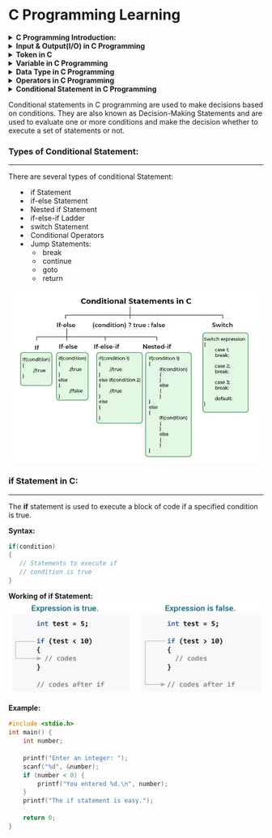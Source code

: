 # C Programming Learning

<details>

<summary><b>C Programming Introduction:</b></summary>

C is a general-purpose, procedural programming language developed by Dennis Ritchie at Bell Labs in the early 1970s. It was designed to be a systems programming language but has since been used for a wide range of applications, including operating systems, compilers, embedded systems, and application software.

## <b>Getting Started With C Programming:</b>

+ <b>Set up Environment:</b>
  Install an Integrated Development Environment (IDE) such as Code::Blocks, Dev-C++, or Visual Studio Code with appropriate C extensions.
+ <b>Start with Simple Program:</b>

    ```c
    #include <stdio.h>

    int main() {
        printf("Hello, World!\n");
        return 0;
    }
    ```
Example:
```c
#include <stdio.h>
#include <string.h>

int main() {
    char name[100];
    char fatherName[100];
    char address[100];

    printf("Enter your name: ");
    scanf("%[^\n]",name);
    getchar();
    // fgets(name, sizeof(name), stdin);
    // gets(name);

    printf("Enter your father's name: ");
    // fgets(fatherName, sizeof(fatherName), stdin);
    scanf("%[^\n]",fatherName);
    getchar();
    //gets(fatherName);

    printf("Enter your address: ");
    // fgets(address, sizeof(address), stdin);
    scanf("%[^\n]",address);
    getchar();
    //gets(address);

    // Removing newline characters if present
    //name[strcspn(name, "\n")] = '\0';
    //fatherName[strcspn(fatherName, "\n")] = '\0';
    //address[strcspn(address, "\n")] = '\0';

    // Printing the entered details
    printf("\nEntered details:\n");
    printf("Name: %s\n", name);
    printf("Father's Name: %s\n", fatherName);
    printf("Address: %s\n", address);

    return 0;
}

```

</details>

<details>

<summary><b>Input & Output(I/O) in C Programming</b></summary>

Input and output operations in C programming are typically performed using the stdio.h library, which provides functions for reading input from the user (stdin) and writing output to the screen (stdout).

### <b>Input:</b>
---
The <code>scanf()</code> method, in C, reads the value from the console as per the type specified. 

<b>Syntax:</b>

```c
scanf(“%X”, &variableOfXType);
```

where %X is the format specifier in C. It is a way to tell the compiler what type of data is in a variable and & is the address operator in C, which tells the compiler to change the real value of this variable, stored at this address in the memory.

<b>Input Format:</b>

```c
int     --> scanf("%d", &variableName);
float   --> scanf("%f", &variableName);
char    --> scanf("%c", &variableName); //for single character
            scanf("%s", variableName); //for string
```

There are several method to reading character and string in C.

+ <code>getchar():</code> Used to read a single character from the standard input (stdin).<b>Example:</b>
  
  ```c
    char ch;
    ch = getchar();
  ```
+ <code>gets():</code> Used to read a string from the standard input (stdin). (Note: This function is unsafe and should be avoided due to buffer overflow vulnerabilities.)<b>Example:</b>
  
  ```c
    char str[50];
    printf("Enter a string: ");
    gets(str);
  ```

+ <code>fgets():</code> Used to read a string from the standard input (stdin) along with specifying the maximum number of characters to read.
  
  ```c
    char str[50];
    printf("Enter a string: ");
    fgets(str, sizeof(str), stdin);
  ```

+ <code>scanset:</code> When we used scanset <code>%[^\n]s</code> that time after reading the input we need to used <code>getchar()</code>, because it clear the input buffer. Otherwise we don't get the second input.

  ```c
    #include <stdio.h>

    int main()
    {

        char str[20];
        char str2[20];

        printf("Enter string: ");
        scanf("%[^\n]s", str);
        getchar();

        printf("Enter string2: ");
        scanf("%[^\n]s", str2);
        getchar();

        printf("%s", str);
        printf("%s", str2);

        return 0;
    }

  ```

### <b>Output:</b>
---
<code>printf()</code> Used for formatted output. It displays the output on the screen.

<b>Syntax:</b>

```c
printf(“%X”, variableOfXType);
```

where %X is the format specifier in C. It is a way to tell the compiler what type of data is in a variable and & is the address operator in C, which tells the compiler to change the real value of this variable, stored at this address in the memory.

<b>Output Format:</b>

```c
int     --> printf("%d", variableName);
float   --> printf("%f", variableName);
char    --> printf("%c", variableName);
            printf("%s", variableName); //for string
```

<b>Example:</b>

```c
#include <stdio.h>    
int main()
{ 
    int testInteger = 5;
    printf("C Programming");

    printf("Number = %d", testInteger);
    return 0;
}
```

</details>

<details>

<summary><b>Token in C</b></summary>
The smallest part of a C programming is called Token. The tokens of C language can be classified into six types based on the functions they are used to perform. The types of C tokens are as follows:

![Token](/images/Tokens-in-C.png)

### <b>Keyword in C Programming</b>
---
The predefined reserved words of C Programming that have specific meaning for compiler are called keyword of C Programming. Keywords are part of the syntax and they cannot be used as an identifier. There are 32 keywords in C programming.

| Keywords  | Keywords  | Keywords  | Keywords  |
|-----------|-----------|-----------|-----------|
| auto      | double    | int       | struct    |
| break     | else      | long      | switch    |
| case      | enum      | register  | typedef   |
| char      | extern    | return    | union     |
| continue  | for       | signed    | void      |
| do        | if        | static    | while     |
| default   | goto      | sizeof    | volatile  |
| const     | float     | short     | unsigned  |

### <b>Identifier in C Programming</b>
---
Identifiers refer to the names of variables, functions, and arrays.
<b>Rules of Identifer:</b>

+ First character must be an alphabet or underscore(_).
+ Can only consists of letter, digit and underscore(_).
+ First 31 character are significant.
+ Cannot use keyword as Identifier.
+ Must not contain white space.

There are Two types of Identifiers:
+ Valid
+ Invalid


<b>Examples of Valid Identifiers:</b>

```c
int count;
float _total;
char MyVariable;
double average_score;
void calculateSum();
int num123;
float discount_rate;
```

<b>Examples of Invalid Identifiers:</b>

```c
int 123abc; // starts with a digit
float my-variable; // contains hyphen
char while; // keyword used as an identifier
double $price; // contains special character
char long variable; // contains space
```

### <b>Constant in C Programming</b>
---
The constants refer to the variables with fixed values. They are like normal variables but with the difference that their values can not be modified in the program once they are defined.

<b>Types of Constant:</b>
Primarily, there are three types of Constant:

+ Integer Constant --> -1,2,4,6
+ Real Constant --> 10.00, 23.50
+ Character Constant --> 'a','$'

### <b>String in C Programming</b>
---
Strings are nothing but an array of characters ended with a null character (‘\0’). This null character indicates the end of the string. Strings are always enclosed in double quotes.

```c
char string[20] = {'a','b', '\0'};
char string[20] = "programming";
char string [] = "programming";
```

### <b>Operator in C Programming</b>
---
Operators are symbols used to perform operations on operands. They include arithmetic operators (+, -, *, /, %), relational operators (==, !=, <, >, <=, >=), logical operators (&&, ||, !), assignment operators (=, +=, -=, *=, /=), etc.

### <b>Special Symbols in C Programming</b>
---
Symbols include various symbols used for punctuation and separation within the program. Examples include semicolons (;), commas (,), parentheses (()), braces ({}), brackets ([]), etc.


</details>

<details>

<summary><b>Variable in C Programming</b></summary>

### <b>Variable in C Programming</b>
---
Variable is the name of a memory location which stores some data. It is a container. Each variable has a specific data type, which determines the type of data it can hold (such as integers, floating-point numbers, characters, etc.)

<b>Syntax of declaring a variable:</b>
```c
data_type variable_name;
data_type variable_name = value;
```
<b>Example:</b>

```c
int num = 10;
char grade = 'A';
float point = 3,5;
```
<b>Rules of Variable Names:</b>

+ Names can contain letters, digits and underscores
+ Names must begin with a letter or an underscore (_)
+ Names are case-sensitive (myVar and myvar are different variables)
+ Names cannot contain whitespaces or special characters like !, #, %, etc.
+ Keywords (such as int) cannot be used as names

<b>There are 3 aspects of defining a variable:</b>

+ Variable Declaration
+ Variable Definition
+ Variable Initialization

</details>

<details>
<summary><b>Data Type in C Programming</b></summary>

### <b>Data Type</b>
---
Data types specify the type of data that variables can hold. Each data type has a specific range of values and memory representation.

<b>There are three kinds of Data Types:</b>

+ <code>Primary Data Types:</code> The pre-defined data type given in C is called Primary data type. such as integers, float, characters, etc.
+ <code>Derived Data Types:</code> The user-defined data types are defined by the user himself.
+ <code>User-Defined Data Types:</code> The data types that are derived from the primitive or built-in datatypes are referred to as Derived Data Types.

![DataTypes](images/DatatypesInC.jpg)

### Range & Size of Data Types:
---
Different data types also have different ranges up to which they can store numbers. These ranges may vary from compiler to compiler. Below is a list of ranges along with the memory requirement and format specifiers on the 32-bit GCC compiler.

| Data Type              | Size (bytes) | Range                               | Format Specifier |
|------------------------|--------------|-------------------------------------|------------------|
| short int              | 2            | -32,768 to 32,767                   | %hd              |
| unsigned short int    | 2            | 0 to 65,535                         | %hu              |
| unsigned int           | 4            | 0 to 4,294,967,295                  | %u               |
| int                    | 4            | -2,147,483,648 to 2,147,483,647     | %d               |
| long int               | 4            | -2,147,483,648 to 2,147,483,647     | %ld              |
| unsigned long int     | 4            | 0 to 4,294,967,295                  | %lu              |
| long long int          | 8            | -(2^63) to (2^63)-1                 | %lld             |
| unsigned long long int | 8            | 0 to 18,446,744,073,709,551,615     | %llu             |
| signed char            | 1            | -128 to 127                         | %c               |
| unsigned char          | 1            | 0 to 255                            | %c               |
| float                  | 4            | 1.2E-38 to 3.4E+38                  | %f               |
| double                 | 8            | 1.7E-308 to 1.7E+308                | %lf              |
| long double            | 16           | 3.4E-4932 to 1.1E+4932              | %Lf              |

<b>To find the range of data types in C Programming:</b>

```c
#include <stdio.h>
#include <limits.h>

int main() {
    printf("Range of char: %d to %d\n", CHAR_MIN, CHAR_MAX);
    printf("Range of unsigned char: 0 to %d\n", UCHAR_MAX);
    printf("Range of short: %d to %d\n", SHRT_MIN, SHRT_MAX);
    printf("Range of unsigned short: 0 to %u\n", USHRT_MAX);
    printf("Range of int: %d to %d\n", INT_MIN, INT_MAX);
    printf("Range of unsigned int: 0 to %u\n", UINT_MAX);
    printf("Range of long: %ld to %ld\n", LONG_MIN, LONG_MAX);
    printf("Range of unsigned long: 0 to %lu\n", ULONG_MAX);
    printf("Range of long long: %lld to %lld\n", LLONG_MIN, LLONG_MAX);
    printf("Range of unsigned long long: 0 to %llu\n", ULLONG_MAX);

    return 0;
}

```

<b>To find the size of data types in C Programming:</b>

```c
#include <stdio.h>

int main() {
    printf("Size of char: %zu bytes\n", sizeof(char));
    printf("Size of short int: %zu bytes\n", sizeof(short int));
    printf("Size of int: %zu bytes\n", sizeof(int));
    printf("Size of long int: %zu bytes\n", sizeof(long int));
    printf("Size of long long int: %zu bytes\n", sizeof(long long int));
    printf("Size of float: %zu bytes\n", sizeof(float));
    printf("Size of double: %zu bytes\n", sizeof(double));
    printf("Size of long double: %zu bytes\n", sizeof(long double));
    return 0;
}

```

</details>

<details>
<summary><b>Operators in C Programming</b></summary>

### <b>Operators:</b>
---
An operator is a symbol that tells the computer to perform certain mathematical or logical manipulations. Operator are used in programs to manipulate data and variables.

<b>There are several types of Operator in C Programming:</b>

+ Arithmetic Opeators --> <code>+ , - , * , / , % </code>
+ Realtional Operators --> <code>&& , || , ! </code>
+ Logical Operators --> <code>> , < , >= , <=</code>
+ Assignment Operators --> <code>=</code>
+ Increment/Decrement Operators --> <code>++ , --</code>
+ Conditional Operators --> <code>? , :</code>

### <b>Arithmetic Operators:</b>
---

| Operator | Meaning of Operator          |
|----------|------------------------------|
| +        | addition or unary plus       |
| -        | subtraction or unary minus   |
| *        | multiplication               |
| /        | division                     |
| %        | remainder after division     |

<b>Working of Arithmetic operators</b>

```c
#include <stdio.h>
int main()
{
    int a = 9,b = 4, c;
    
    c = a+b;
    printf("a+b = %d \n",c);
    c = a-b;
    printf("a-b = %d \n",c);
    c = a*b;
    printf("a*b = %d \n",c);
    c = a/b;
    printf("a/b = %d \n",c);
    c = a%b;
    printf("Remainder when a divided by b = %d \n",c);
    
    return 0;
}
```

### <b>Relational Operators:</b>
---

| Operator | Meaning of Operator         |
|----------|-----------------------------|
| ==       | Equal to                    |
| >        | Greater than                |
| <        | Less than                   |
| !=       | Not equal to                |
| >=       | Greater than or equal to    |
| <=       | Less than or equal to       |

<b>Working of Relational operators</b>

```c
#include <stdio.h>
int main()
{
    int a = 5, b = 5, c = 10;

    printf("%d == %d is %d \n", a, b, a == b);
    printf("%d == %d is %d \n", a, c, a == c);
    printf("%d > %d is %d \n", a, b, a > b);
    printf("%d > %d is %d \n", a, c, a > c);
    printf("%d < %d is %d \n", a, b, a < b);
    printf("%d < %d is %d \n", a, c, a < c);
    printf("%d != %d is %d \n", a, b, a != b);
    printf("%d != %d is %d \n", a, c, a != c);
    printf("%d >= %d is %d \n", a, b, a >= b);
    printf("%d >= %d is %d \n", a, c, a >= c);
    printf("%d <= %d is %d \n", a, b, a <= b);
    printf("%d <= %d is %d \n", a, c, a <= c);

    return 0;
}
```
<b>Output:</b>

```c
5 == 5 is 1
5 == 10 is 0
5 > 5 is 0
5 > 10 is 0
5 < 5 is 0
5 < 10 is 1
5 != 5 is 0
5 != 10 is 1
5 >= 5 is 1
5 >= 10 is 0
5 <= 5 is 1
5 <= 10 is 1 
```

### <b>Logical Operators:</b>
---
The logical operator are used when we want to test more than one condition and make decision.

| Operator | Meaning                 |
|----------|-------------------------|
| &&       | Logical AND             |
| \|\|     | Logical OR              |
| !        | Logical NOT             |

<b>Working of Logical operators</b>

```c
#include <stdio.h>

int main() {
    int c = 5, d = 2;

    // Logical AND (&&) operator
    printf("Logical AND:\n");
    printf("(%d == 5) && (%d > 5) evaluates to %d\n", c, d, (c == 5) && (d > 5));  // false (0)
    printf("(%d == 5) && (%d < 5) evaluates to %d\n", c, d, (c == 5) && (d < 5));  // true (1)

    // Logical OR (||) operator
    printf("\nLogical OR:\n");
    printf("(%d == 5) || (%d > 5) evaluates to %d\n", c, d, (c == 5) || (d > 5));  // true (1)
    printf("(%d == 5) || (%d < 5) evaluates to %d\n", c, d, (c == 5) || (d < 5));  // true (1)

    // Logical NOT (!) operator
    printf("\nLogical NOT:\n");
    printf("!(%d == 5) evaluates to %d\n", c, !(c == 5));  // false (0)
    printf("!(%d != 5) evaluates to %d\n", c, !(c != 5));  // true (1)

    return 0;
}

```

### <b>Assignment Operators:</b>
---
Assignment Operators are used to assign the resultof an expression to a variable. Main assignment operator <code>=</code>.

| Operator | Example | Same as     |
|----------|---------|-------------|
| =        | a = b   | a = b       |
| +=       | a += b  | a = a + b   |
| -=       | a -= b  | a = a - b   |
| *=       | a *= b  | a = a * b   |
| /=       | a /= b  | a = a / b   |
| %=       | a %= b  | a = a % b   |

<b>Syntax:</b>

```c
int a;  //-->Declaration
a = 10; //-->Assignment
int a = 10; //--> Initialigation
```
<b>Working of Assignment operators</b>

```c
#include <stdio.h>
int main()
{
    int a = 5, c;

    c = a;      // c is 5
    printf("c = %d\n", c);
    c += a;     // c is 10 
    printf("c = %d\n", c);
    c -= a;     // c is 5
    printf("c = %d\n", c);
    c *= a;     // c is 25
    printf("c = %d\n", c);
    c /= a;     // c is 5
    printf("c = %d\n", c);
    c %= a;     // c = 0
    printf("c = %d\n", c);

    return 0;
}
```

### <b>Increment & Decrement Operator</b>
---
Increment ++ increases the value by 1 whereas decrement -- decreases the value by 1.

<b>Working of increment and decrement operators</b>

```c
#include <stdio.h>
int main()
{
    int a = 10, b = 100;
    float c = 10.5, d = 100.5;

    printf("++a = %d \n", ++a);
    printf("--b = %d \n", --b);
    printf("++c = %f \n", ++c);
    printf("--d = %f \n", --d);

    return 0;
}
```

### <b>Conditional Operators</b>
---
The conditional operator in C is kind of similar to the if-else statement as it follows the same algorithm as of if-else statement but the conditional operator takes less space and helps to write the if-else statements in the shortest way possible. It is also known as the ternary operator in C as it operates on three operands.

Syntax:

```sql
condition ? expression1 : expression2
or
variable = expression1 ? expression2 : expression3
```

![Syntax](images/syntax-of-conditional-or-ternary-operator-in-c.png)

<b>Working of Conditional Statement:</b>

+ Step 1: If the Condition is True then Expression1 will be executed.
+ Step 2: If the condition is false then Expression2 will be executed.
+ Step 3: Results will be returned.

![Flowchart](images/flowchart-of-conditional-or-ternary-operator-in-c.png)

Example:

```c
#include <stdio.h>

int main()
{
    int num = 100, num2=20;
    int max = (num>num2) ? num : num2;
    printf("Maximum Number is: %d\n", max);
    
    return 0;
}
```

</details>

<details>

<summary><b>Conditional Statement in C Programming</b>

Conditional statements in C programming are used to make decisions based on conditions. They are also known as Decision-Making Statements and are used to evaluate one or more conditions and make the decision whether to execute a set of statements or not.

### <b>Types of Conditional Statement:</b>
---
There are several types of conditional Statement:

+ if Statement
+ if-else Statement
+ Nested if Statement
+ if-else-if Ladder
+ switch Statement
+ Conditional Operators
+ Jump Statements: 
  + break
  + continue
  + goto
  + return

![Types](images/Conditional-Statements-in-c.jpg)

### <b>if Statement in C:</b>
---
The <b>if</b> statement is used to execute a block of code if a specified condition is true.

<b>Syntax:</b>

```c
if(condition) 
{
   // Statements to execute if
   // condition is true
}
```

<b>Working of if Statement:</b>
![Flowchart](images/working-c-if-statement.webp)

<b>Example:</b>

```c
#include <stdio.h>
int main() {
    int number;

    printf("Enter an integer: ");
    scanf("%d", &number);
    if (number < 0) {
        printf("You entered %d.\n", number);
    }
    printf("The if statement is easy.");

    return 0;
}
```

</details>